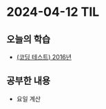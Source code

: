 # 2024-04-12 TIL
## 오늘의 학습
- [(코딩 테스트) 2016년](/Coding%20Test/프로그래머스/연습문제/2016년.md)

## 공부한 내용
- 요일 계산
